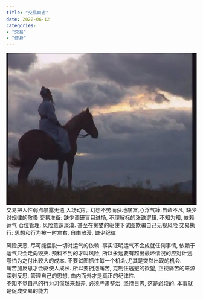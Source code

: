 ```yaml
---
title: "交易自省"
date: 2022-06-12
categories: 
- "交易"
- "修身"
---
```


![](三国望云.jpg)
交易把人性弱点暴露无遗
入场动机: 幻想不劳而获地暴富,心浮气躁,自命不凡,  缺少对规律的敬畏
交易准备: 缺少调研盲目进场, 不理解标的涨跌逻辑. 不知为知, 依赖运气
仓位管理: 风险意识淡漠. 甚至在贪婪的驱使下试图欺骗自己无视风险
交易执行: 思想和行为被一时左右, 自由散漫, 缺少纪律

风险厌恶, 尽可能摆脱一切对运气的依赖. 事实证明运气不会成就任何事情, 依赖于运气只会走向毁灭. 
预料不到的才叫风险, 所以永远要有超出最坏情况的应对计划.哪怕为之付出较大的成本. 
不要试图抓住每一个机会.尤其是突然出现的机会.  
痛苦加反思才会驱使人成长. 所以要拥抱痛苦, 克制住逃避的欲望, 正视痛苦的来源深刻反思. 
管理自己的思想, 由内而外才是真正的纪律性.  
不知不觉自己的行为习惯越来越差, 必须严肃整治. 坚持日志, 这是必须的.
本事就是促成交易的能力